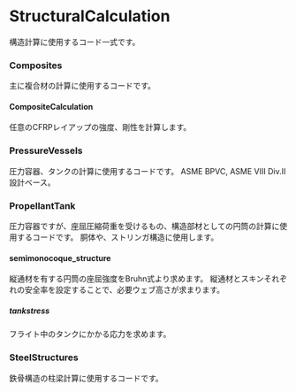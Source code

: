 # StructuralCalculation
構造計算に使用するコード一式です。

### Composites
主に複合材の計算に使用するコードです。

#### CompositeCalculation
任意のCFRPレイアップの強度、剛性を計算します。

### PressureVessels
圧力容器、タンクの計算に使用するコードです。
ASME BPVC, ASME VIII Div.II設計ベース。

### PropellantTank
圧力容器ですが、座屈圧縮荷重を受けるもの、構造部材としての円筒の計算に使用するコードです。
胴体や、ストリンガ構造に使用します。

#### semimonocoque_structure
縦通材を有する円筒の座屈強度をBruhn式より求めます。
縦通材とスキンそれぞれの安全率を設定することで、必要ウェブ高さが求まります。

##### tankstress
フライト中のタンクにかかる応力を求めます。

### SteelStructures
鉄骨構造の柱梁計算に使用するコードです。
